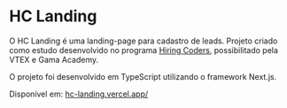 # HC Landing

O HC Landing é uma landing-page para cadastro de leads. Projeto criado como estudo desenvolvido no programa [Hiring Coders](https://www.hiringcoders.com.br/), possibilitado pela VTEX e Gama Academy.

O projeto foi desenvolvido em TypeScript utilizando o framework Next.js.

Disponível em: [hc-landing.vercel.app/](https://hc-landing.vercel.app/)